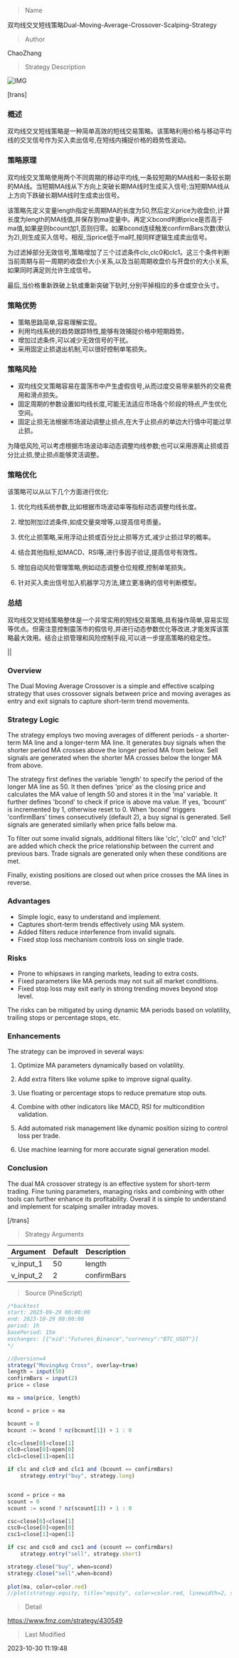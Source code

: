 
> Name

双均线交叉短线策略Dual-Moving-Average-Crossover-Scalping-Strategy

> Author

ChaoZhang

> Strategy Description

![IMG](https://www.fmz.com/upload/asset/d191446175cf1e7518.png)

[trans]

### 概述

双均线交叉短线策略是一种简单高效的短线交易策略。该策略利用价格与移动平均线的交叉信号作为买入卖出信号,在短线内捕捉价格的趋势性波动。

### 策略原理

双均线交叉策略使用两个不同周期的移动平均线,一条较短期的MA线和一条较长期的MA线。当短期MA线从下方向上突破长期MA线时生成买入信号;当短期MA线从上方向下跌破长期MA线时生成卖出信号。

该策略先定义变量length指定长周期MA的长度为50,然后定义price为收盘价,计算长度为length的MA线值,并保存到ma变量中。再定义bcond判断price是否高于ma值,如果是则bcount加1,否则归零。如果bcond连续触发confirmBars次数(默认为2),则生成买入信号。相反,当price低于ma时,按同样逻辑生成卖出信号。

为过滤掉部分无效信号,策略增加了三个过滤条件clc,clc0和clc1。这三个条件判断当前周期与前一周期的收盘价大小关系,以及当前周期收盘价与开盘价的大小关系,如果同时满足则允许生成信号。

最后,当价格重新跌破上轨或重新突破下轨时,分别平掉相应的多仓或空仓头寸。

### 策略优势

- 策略思路简单,容易理解实现。
- 利用均线系统的趋势跟踪特性,能够有效捕捉价格中短期趋势。
- 增加过滤条件,可以减少无效信号的干扰。
- 采用固定止损退出机制,可以很好控制单笔损失。

### 策略风险

- 双均线交叉策略容易在震荡市中产生虚假信号,从而过度交易带来额外的交易费用和滑点损失。
- 固定周期的参数设置如均线长度,可能无法适应市场各个阶段的特点,产生优化空间。
- 固定止损无法根据市场波动调整止损点,在大于止损点的单边大行情中可能过早止损。

为降低风险,可以考虑根据市场波动率动态调整均线参数;也可以采用游离止损或百分比止损,使止损点能够灵活调整。

### 策略优化

该策略可以从以下几个方面进行优化:

1. 优化均线系统参数,比如根据市场波动率等指标动态调整均线长度。

2. 增加附加过滤条件,如成交量突增等,以提高信号质量。

3. 优化止损策略,采用浮动止损或百分比止损等方式,减少止损过早的概率。 

4. 结合其他指标,如MACD、RSI等,进行多因子验证,提高信号有效性。

5. 增加自动风险管理策略,例如动态调整仓位规模,控制单笔损失。

6. 针对买入卖出信号加入机器学习方法,建立更准确的信号判断模型。

### 总结

双均线交叉短线策略整体是一个非常实用的短线交易策略,具有操作简单,容易实现等优点。但需注意控制震荡市的假信号,并进行动态参数优化等改进,才能发挥该策略最大效用。结合止损管理和风险控制手段,可以进一步提高策略的稳定性。

|| 


### Overview

The Dual Moving Average Crossover is a simple and effective scalping strategy that uses crossover signals between price and moving averages as entry and exit signals to capture short-term trend movements.

### Strategy Logic

The strategy employs two moving averages of different periods - a shorter-term MA line and a longer-term MA line. It generates buy signals when the shorter period MA crosses above the longer period MA from below. Sell signals are generated when the shorter MA crosses below the longer MA from above.

The strategy first defines the variable 'length' to specify the period of the longer MA line as 50. It then defines 'price' as the closing price and calculates the MA value of length 50 and stores it in the 'ma' variable. It further defines 'bcond' to check if price is above ma value. If yes, 'bcount' is incremented by 1, otherwise reset to 0. When 'bcond' triggers 'confirmBars' times consecutively (default 2), a buy signal is generated. Sell signals are generated similarly when price falls below ma.

To filter out some invalid signals, additional filters like 'clc', 'clc0' and 'clc1' are added which check the price relationship between the current and previous bars. Trade signals are generated only when these conditions are met. 

Finally, existing positions are closed out when price crosses the MA lines in reverse.

### Advantages

- Simple logic, easy to understand and implement.
- Captures short-term trends effectively using MA system. 
- Added filters reduce interference from invalid signals.
- Fixed stop loss mechanism controls loss on single trade.

### Risks

- Prone to whipsaws in ranging markets, leading to extra costs.
- Fixed parameters like MA periods may not suit all market conditions.
- Fixed stop loss may exit early in strong trending moves beyond stop level.

The risks can be mitigated by using dynamic MA periods based on volatility, trailing stops or percentage stops, etc.

### Enhancements

The strategy can be improved in several ways:

1. Optimize MA parameters dynamically based on volatility. 

2. Add extra filters like volume spike to improve signal quality.

3. Use floating or percentage stops to reduce premature stop outs.

4. Combine with other indicators like MACD, RSI for multicondition validation. 

5. Add automated risk management like dynamic position sizing to control loss per trade.

6. Use machine learning for more accurate signal generation model.

### Conclusion

The dual MA crossover strategy is an effective system for short-term trading. Fine tuning parameters, managing risks and combining with other tools can further enhance its profitability. Overall it is simple to understand and implement for scalping smaller intraday moves.

[/trans]

> Strategy Arguments



|Argument|Default|Description|
|----|----|----|
|v_input_1|50|length|
|v_input_2|2|confirmBars|


> Source (PineScript)

``` javascript
/*backtest
start: 2023-09-29 00:00:00
end: 2023-10-29 00:00:00
period: 1h
basePeriod: 15m
exchanges: [{"eid":"Futures_Binance","currency":"BTC_USDT"}]
*/

//@version=4
strategy("MovingAvg Cross", overlay=true)
length = input(50)
confirmBars = input(2)
price = close

ma = sma(price, length)

bcond = price > ma

bcount = 0
bcount := bcond ? nz(bcount[1]) + 1 : 0

clc=close[0]>close[1]
clc0=close[0]>open[0]
clc1=close[1]>open[1]

if clc and clc0 and clc1 and (bcount == confirmBars)
    strategy.entry("buy", strategy.long)


scond = price < ma
scount = 0
scount := scond ? nz(scount[1]) + 1 : 0

csc=close[0]<close[1]
csc0=close[0]<open[0]
csc1=close[1]<open[1]

if csc and csc0 and csc1 and (scount == confirmBars)
    strategy.entry("sell", strategy.short)

strategy.close("buy", when=scond)
strategy.close("sell",when=bcond)
    
plot(ma, color=color.red)
//plot(strategy.equity, title="equity", color=color.red, linewidth=2, style=plot.style_areabr)

```

> Detail

https://www.fmz.com/strategy/430549

> Last Modified

2023-10-30 11:19:48
